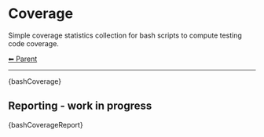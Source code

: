 # Coverage

Simple coverage statistics collection for bash scripts to compute testing code coverage.

<!-- TEMPLATE header 2 -->
[⬅ Parent ](../index.md)
<hr />

{bashCoverage}

## Reporting - work in progress

{bashCoverageReport}

